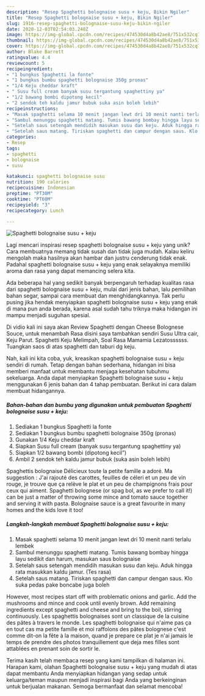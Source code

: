 ```yaml
---
description: "Resep Spaghetti bolognaise susu + keju, Bikin Ngiler"
title: "Resep Spaghetti bolognaise susu + keju, Bikin Ngiler"
slug: 1916-resep-spaghetti-bolognaise-susu-keju-bikin-ngiler
date: 2020-12-03T02:54:03.248Z
image: https://img-global.cpcdn.com/recipes/474530d4a8b42ae8/751x532cq70/spaghetti-bolognaise-susu-keju-foto-resep-utama.jpg
thumbnail: https://img-global.cpcdn.com/recipes/474530d4a8b42ae8/751x532cq70/spaghetti-bolognaise-susu-keju-foto-resep-utama.jpg
cover: https://img-global.cpcdn.com/recipes/474530d4a8b42ae8/751x532cq70/spaghetti-bolognaise-susu-keju-foto-resep-utama.jpg
author: Blake Barrett
ratingvalue: 4.4
reviewcount: 5
recipeingredient:
- "1 bungkus Spaghetti la fonte"
- "1 bungkus bumbu spaghetti bolognaise 350g pronas"
- "1/4 Keju cheddar kraft"
- " Susu full cream banyak susu tergantung spaghettiny ya"
- "1/2 bawang bombi dipotong kecil"
- "2 sendok teh kaldu jamur bubuk suka asin boleh lebih"
recipeinstructions:
- "Masak spaghetti selama 10 menit jangan lewt dri 10 menit nanti terlalu lembek"
- "Sambul menunggu spaghetti matang. Tumis bawang bombay hingga layu sedikit dan harum, masukan saus bolognaise"
- "Setelah saus setengah mendidih masukan susu dan keju. Aduk hingga rata masukkan kaldu jamur. (Tes rasa)"
- "Setelah saus matang. Tiriskan spaghetti dan campur dengan saus. Klo suka pedas pake boncabe juga boleh"
categories:
- Resep
tags:
- spaghetti
- bolognaise
- susu

katakunci: spaghetti bolognaise susu 
nutrition: 190 calories
recipecuisine: Indonesian
preptime: "PT30M"
cooktime: "PT60M"
recipeyield: "3"
recipecategory: Lunch

---
```



![Spaghetti bolognaise susu + keju](https://img-global.cpcdn.com/recipes/474530d4a8b42ae8/751x532cq70/spaghetti-bolognaise-susu-keju-foto-resep-utama.jpg)

Lagi mencari inspirasi resep spaghetti bolognaise susu + keju yang unik? Cara membuatnya memang tidak susah dan tidak juga mudah. Kalau keliru mengolah maka hasilnya akan hambar dan justru cenderung tidak enak. Padahal spaghetti bolognaise susu + keju yang enak selayaknya memiliki aroma dan rasa yang dapat memancing selera kita.

Ada beberapa hal yang sedikit banyak berpengaruh terhadap kualitas rasa dari spaghetti bolognaise susu + keju, mulai dari jenis bahan, lalu pemilihan bahan segar, sampai cara membuat dan menghidangkannya. Tak perlu pusing jika hendak menyiapkan spaghetti bolognaise susu + keju yang enak di mana pun anda berada, karena asal sudah tahu triknya maka hidangan ini mampu menjadi suguhan spesial.

Di vidio kali ini saya akan Review Spaghetti dengan Cheese Bolognese Souce, untuk menambah Rasa disini saya tambahkan sendiri Susu Ultra cair, Keju Parut. Spaghetti Keju Melimpah, Soal Rasa Mamamia Lezatossssss. Tuangkan saos di atas spaghetti dan taburi dg keju.


Nah, kali ini kita coba, yuk, kreasikan spaghetti bolognaise susu + keju sendiri di rumah. Tetap dengan bahan sederhana, hidangan ini bisa memberi manfaat untuk membantu menjaga kesehatan tubuhmu sekeluarga. Anda dapat menyiapkan Spaghetti bolognaise susu + keju menggunakan 6 jenis bahan dan 4 tahap pembuatan. Berikut ini cara dalam membuat hidangannya.

<!--inarticleads1-->

##### Bahan-bahan dan bumbu yang digunakan untuk pembuatan Spaghetti bolognaise susu + keju:

1. Sediakan 1 bungkus Spaghetti la fonte
1. Sediakan 1 bungkus bumbu spaghetti bolognaise 350g (pronas)
1. Gunakan 1/4 Keju cheddar kraft
1. Siapkan  Susu full cream (banyak susu tergantung spaghettiny ya)
1. Siapkan 1/2 bawang bombi (dipotong kecil”)
1. Ambil 2 sendok teh kaldu jamur bubuk (suka asin boleh lebih)


Spaghettis bolognaise Délicieux toute la petite famille a adoré. Ma suggestion : J&#39;ai rajouté des carottes, feuilles de céleri et un peu de vin rouge, je trouve que ça relève le plat et un peu de champignons frais pour ceux qui aiment. Spaghetti bolognese (or spag bol, as we prefer to call it!) can be just a matter of throwing some mince and tomato sauce together and serving it with pasta. Bolognaise sauce is a great favourite in many homes and the kids love it too! 

<!--inarticleads2-->

##### Langkah-langkah membuat Spaghetti bolognaise susu + keju:

1. Masak spaghetti selama 10 menit jangan lewt dri 10 menit nanti terlalu lembek
1. Sambul menunggu spaghetti matang. Tumis bawang bombay hingga layu sedikit dan harum, masukan saus bolognaise
1. Setelah saus setengah mendidih masukan susu dan keju. Aduk hingga rata masukkan kaldu jamur. (Tes rasa)
1. Setelah saus matang. Tiriskan spaghetti dan campur dengan saus. Klo suka pedas pake boncabe juga boleh


However, most recipes start off with problematic onions and garlic. Add the mushrooms and mince and cook until evenly brown. Add remaining ingredients except spaghetti and cheese and bring to the boil, stirring continuously. Les spaghettis bolognaises sont un classique de la cuisine des pâtes à travers le monde. Les spaghetti bolognaise qui n&#39;aime pas ça en tout cas ma petite famille et moi raffolons des pâtes bolognese c&#39;est comme dit-on la fête à la maison, quand je prepare ce plat je n&#39;ai jamais le temps de prendre des photos tranquillement que deja mes filles sont attablées en prenant soin de sortir le. 

Terima kasih telah membaca resep yang kami tampilkan di halaman ini. Harapan kami, olahan Spaghetti bolognaise susu + keju yang mudah di atas dapat membantu Anda menyiapkan hidangan yang sedap untuk keluarga/teman maupun menjadi inspirasi bagi Anda yang berkeinginan untuk berjualan makanan. Semoga bermanfaat dan selamat mencoba!
